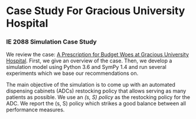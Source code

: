 # Case Study For Gracious University Hospital


### IE 2088 Simulation Case Study

We review the case: [A Prescription for Budget Woes at Gracious University Hospital](https://pubsonline.informs.org/doi/10.1287/ited.2016.0159cs). First, we give an overview of the case. Then, we develop a simulation model using Python 3.6 and SymPy 1.4 and run several experiments which we base our recommendations on.

The main objective of the simulation is to come up with an automated dispensing cabinets (ADCs) restocking policy that allows serving as many patients as possible. We use an *(s, S) policy* as the restocking policy for the ADC. We report the (s, S) policy which strikes a good balance between all performance measures.